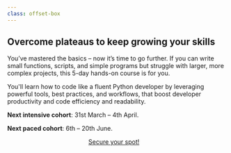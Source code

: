```yaml
---
class: offset-box
---
```


## Overcome plateaus to keep growing your skills

You’ve mastered the basics – now it’s time to go further.
If you can write small functions, scripts, and simple programs but struggle with larger, more complex projects, this 5-day hands-on course is for you.

You'll learn how to code like a fluent Python developer by leveraging powerful tools, best practices, and workflows, that boost developer productivity and code efficiency and readability.

**Next intensive cohort**: 31st March – 4th April.

**Next paced cohort**: 6th – 20th June.

<div style="display:flex; justify-content:center;">
<a href="https://mathspp.gumroad.com/l/intermediate-python-course?wanted=true" target="_blank" class="btn" style="margin-right: 1em;">Secure your spot!</a>
</div>
